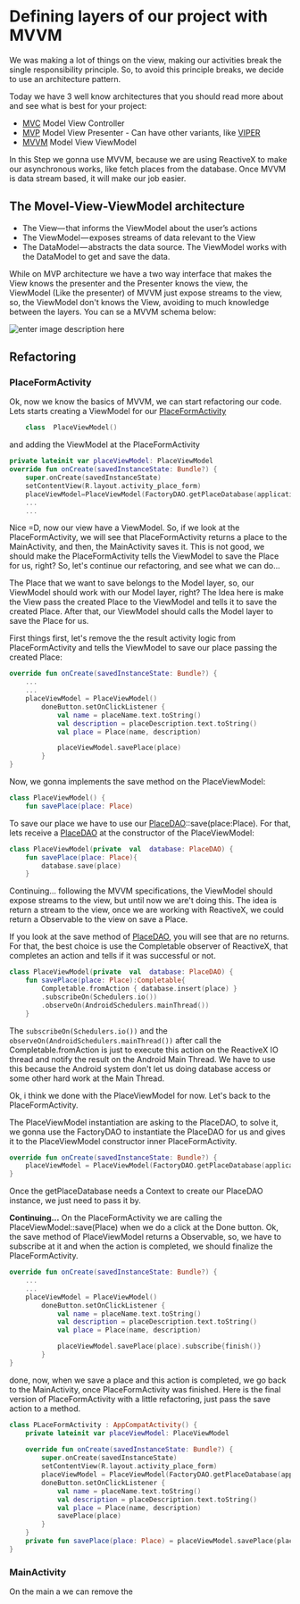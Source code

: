 # Defining layers of our project with MVVM

We was making a lot of things on the view, making our activities break the single responsibility principle. So, to avoid this principle breaks, we decide to use  an architecture pattern.

Today we have 3 well know architectures that you should read more about and see what is best for your project:
-  [MVC](https://medium.com/upday-devs/android-architecture-patterns-part-1-model-view-controller-3baecef5f2b6)	Model View Controller
-	[MVP](https://medium.com/upday-devs/android-architecture-patterns-part-2-model-view-presenter-8a6faaae14a5) Model View Presenter - Can have other variants, like [VIPER](http://luboganev.github.io/blog/clean-architecture-pt1/)
-	[MVVM](https://medium.com/upday-devs/android-architecture-patterns-part-3-model-view-viewmodel-e7eeee76b73b) Model View ViewModel 

In this Step we gonna use MVVM, because we are using ReactiveX to make our asynchronous works, like fetch places from the database. Once MVVM is data stream based, it will make our job easier.

## The Movel-View-ViewModel architecture
-   The  View— that informs the ViewModel about the user’s actions
-   The  ViewModel — exposes streams of data relevant to the View
-   The  DataModel — abstracts the data source. The ViewModel works with the DataModel to get and save the data.

While on MVP architecture we have a two way interface that makes the View knows the presenter and the Presenter knows the view, the ViewModel (Like the presenter) of MVVM just expose streams to the view, so, the ViewModel don't knows the View, avoiding to much knowledge between the layers. You can se a MVVM schema below:

![enter image description here](https://cdn-images-1.medium.com/max/800/0*5mD214cjNXU-V6lf.png)



## Refactoring 

### PlaceFormActivity 
Ok, now we know the basics of MVVM, we can start refactoring our code.
Lets starts creating a ViewModel for our [PlaceFormActivity](https://github.com/roubertedgar/workshoptw/blob/step-4/app/src/main/java/workshoptw/com/work_shop_tw/views/place/PLaceFormActivity.kt)

```kotlin
	class  PlaceViewModel() 
``` 
and adding the ViewModel at the PlaceFormActivity

```kotlin
private lateinit var placeViewModel: PlaceViewModel
override fun onCreate(savedInstanceState: Bundle?) {
	super.onCreate(savedInstanceState)
	setContentView(R.layout.activity_place_form)
	placeViewModel=PlaceViewModel(FactoryDAO.getPlaceDatabase(applicationContext))
	...
	...
``` 

Nice =D, now our view have a ViewModel. So, if we look at the PlaceFormActivity, we will see that PlaceFormActivity returns a place to the MainActivity, and then, the MainActivity saves it.
This is not good, we should make the PlaceFormActivity tells the ViewModel to save the Place for us, right? So, let's continue our refactoring, and see what we can do...

The Place that we want to save belongs to the Model layer, so, our ViewModel should work with our Model layer, right? 
The Idea here is make the View pass the created Place to the ViewModel and tells it to save the created Place. After that, our ViewModel should calls the Model layer to save the Place for us. 

First things first, let's remove the the result activity logic from PlaceFormActivity and tells the ViewModel to save our place passing the created Place:

```kotlin
override fun onCreate(savedInstanceState: Bundle?) {
	...
	...
	placeViewModel = PlaceViewModel()
		doneButton.setOnClickListener {
			val name = placeName.text.toString()
			val description = placeDescription.text.toString()
			val place = Place(name, description)

			placeViewModel.savePlace(place)
		}
}
```

Now, we gonna implements the save method on the PlaceViewModel:

```kotlin
class PlaceViewModel() {
	fun savePlace(place: Place)
```
To save our place we have to use our [PlaceDAO](https://github.com/roubertedgar/workshoptw/blob/step-4/app/src/main/java/workshoptw/com/work_shop_tw/models/place/PlaceDAO.kt)::save(place:Place). For that, lets receive a [PlaceDAO](https://github.com/roubertedgar/workshoptw/blob/step-4/app/src/main/java/workshoptw/com/work_shop_tw/models/place/PlaceDAO.kt) at the constructor of the PlaceViewModel:
```kotlin
class PlaceViewModel(private  val  database: PlaceDAO) {
	fun savePlace(place: Place){
		database.save(place)
	}
```

Continuing... following the MVVM  specifications, the ViewModel should expose streams to the view, but until now we are't doing this. The idea is return a stream to the view, once we are working with ReactiveX, we could return a Observable to the view on save a Place. 

If you look at the save method of [PlaceDAO](https://github.com/roubertedgar/workshoptw/blob/step-4/app/src/main/java/workshoptw/com/work_shop_tw/models/place/PlaceDAO.kt), you will see that are no returns. For that, the best choice is use the Completable observer of ReactiveX, that completes an action and tells if it was successful or not.

```kotlin
class PlaceViewModel(private  val  database: PlaceDAO) {
	fun savePlace(place: Place):Completable{
		Completable.fromAction { database.insert(place) }
		.subscribeOn(Schedulers.io())
		.observeOn(AndroidSchedulers.mainThread())
	}
```
The ```subscribeOn(Schedulers.io())``` and the ```observeOn(AndroidSchedulers.mainThread())``` after call the Completable.fromAction is just to execute this action on the ReactiveX IO thread and notify the result on the Android Main Thread. We have to use this because the Android system don't let us doing database access or some other hard work at the Main Thread.

Ok, i think we done with the PlaceViewModel for now. Let's back to the  PlaceFormActivity. 

The PlaceViewModel instantiation are asking to the PlaceDAO, to solve it, we gonna use the FactoryDAO to instantiate the PlaceDAO for us and gives it to the PlaceViewModel constructor inner PlaceFormActivity.

```kotlin
override fun onCreate(savedInstanceState: Bundle?) {
	placeViewModel = PlaceViewModel(FactoryDAO.getPlaceDatabase(applicationContext))
}
```
Once the getPlaceDatabase needs a Context to create our PlaceDAO instance, we just need to pass it by.

**Continuing...** On the PlaceFormActivity we are calling the PlaceViewModel::save(Place) when we do a click at the Done button. Ok, the save method of PlaceViewModel returns a Observable, so, we have to subscribe at it and when the action is completed, we should finalize the PlaceFormActivity.

```kotlin
override fun onCreate(savedInstanceState: Bundle?) {
	...
	...
	placeViewModel = PlaceViewModel()
		doneButton.setOnClickListener {
			val name = placeName.text.toString()
			val description = placeDescription.text.toString()
			val place = Place(name, description)

			placeViewModel.savePlace(place).subscribe{finish()}
		}
}
```
done, now, when we save a place and this action is completed, we go back to the MainActivity, once PlaceFormActivity was finished. Here is the final version of PlaceFormActivity with a little refactoring, just pass the save action to a method.

```kotlin 
class PLaceFormActivity : AppCompatActivity() {
	private lateinit var placeViewModel: PlaceViewModel
	
	override fun onCreate(savedInstanceState: Bundle?) {
		super.onCreate(savedInstanceState)
		setContentView(R.layout.activity_place_form)
		placeViewModel = PlaceViewModel(FactoryDAO.getPlaceDatabase(applicationContext))
		doneButton.setOnClickListener {
			val name = placeName.text.toString()
			val description = placeDescription.text.toString()
			val place = Place(name, description)
			savePlace(place)
		}
	}
	private fun savePlace(place: Place) = placeViewModel.savePlace(place).subscribe { finish() }
}
```

### MainActivity

On the main a we can remove the
<!--stackedit_data:
eyJoaXN0b3J5IjpbLTE0MjU1MzAxNTIsLTE2Mzk1MzY2MDQsMT
E1NzExMTYyOCw0MDM4NzM4MTMsLTQyMjkxODMxNiw4MDAzMTU0
MTAsLTE2OTU1NTgwNDIsMTcxNjA5OTQ3OCwxNDcyNTg3OTQ1LC
0yMTM0MjAzMzI1LDE5NTQxMzU1ODcsMTIyMjgyNzMxOSwxNjE5
MzY3ODQsLTE5OTk0NTgxODYsLTk3Mjk0Nzk3LC0xMjMwMDQxNz
Y4LDI4MDc4ODgzOV19
-->